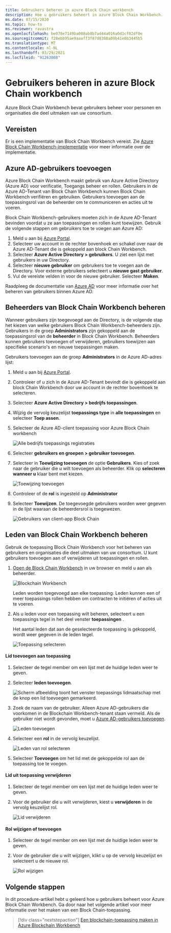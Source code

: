 ```yaml
---
title: Gebruikers beheren in azure Block Chain workbench
description: Hoe u gebruikers beheert in azure Block Chain Workbench.
ms.date: 07/15/2020
ms.topic: how-to
ms.reviewer: ravastra
ms.openlocfilehash: be078e7149ba008ab8b7ad44a016a0d1cf82df0e
ms.sourcegitcommit: f28ebb95ae9aaaff3f87d8388a09b41e0b3445b5
ms.translationtype: MT
ms.contentlocale: nl-NL
ms.lasthandoff: 03/29/2021
ms.locfileid: "91263008"
---
```

# <a name="manage-users-in-azure-blockchain-workbench"></a>Gebruikers beheren in azure Block Chain workbench

Azure Block Chain Workbench bevat gebruikers beheer voor personen en organisaties die deel uitmaken van uw consortium.

## <a name="prerequisites"></a>Vereisten

Er is een implementatie van Block Chain Workbench vereist. Zie [Azure Block Chain Workbench-implementatie](deploy.md) voor meer informatie over de implementatie.

## <a name="add-azure-ad-users"></a>Azure AD-gebruikers toevoegen

Azure Block Chain Workbench maakt gebruik van Azure Active Directory (Azure AD) voor verificatie, Toegangs beheer en rollen. Gebruikers in de Azure AD-Tenant van Block Chain Workbench kunnen Block Chain Workbench verifiëren en gebruiken. Gebruikers toevoegen aan de toepassingsrol van de beheerder om te communiceren en acties uit te voeren.

Block Chain Workbench-gebruikers moeten zich in de Azure AD-Tenant bevinden voordat u ze aan toepassingen en rollen kunt toewijzen. Gebruik de volgende stappen om gebruikers toe te voegen aan Azure AD:

1. Meld u aan bij [Azure Portal](https://portal.azure.com).
1. Selecteer uw account in de rechter bovenhoek en schakel over naar de Azure AD-Tenant die is gekoppeld aan block Chain Workbench.
1. Selecteer **Azure Active Directory > gebruikers**. U ziet een lijst met gebruikers in uw Directory.
1. Selecteer **nieuwe gebruiker** om gebruikers toe te voegen aan de Directory. Voor externe gebruikers selecteert u **nieuwe gast gebruiker**.
1. Vul de vereiste velden in voor de nieuwe gebruiker. Selecteer **Maken**.

Raadpleeg de documentatie van [Azure AD](../../active-directory/fundamentals/add-users-azure-active-directory.md) voor meer informatie over het beheren van gebruikers binnen Azure AD.

## <a name="manage-blockchain-workbench-administrators"></a>Beheerders van Block Chain Workbench beheren

Wanneer gebruikers zijn toegevoegd aan de Directory, is de volgende stap het kiezen van welke gebruikers Block Chain Workbench-beheerders zijn. Gebruikers in de groep **Administrators** zijn gekoppeld aan de toepassingsrol van de **beheerder** in Block Chain Workbench. Beheerders kunnen gebruikers toevoegen of verwijderen, gebruikers toewijzen aan specifieke scenario's en nieuwe toepassingen maken.

Gebruikers toevoegen aan de groep **Administrators** in de Azure AD-adres lijst:

1. Meld u aan bij [Azure Portal](https://portal.azure.com).
1. Controleer of u zich in de Azure AD-Tenant bevindt die is gekoppeld aan block Chain Workbench door uw account in de rechter bovenhoek te selecteren.
1. Selecteer **Azure Active Directory > bedrijfs toepassingen**.
1. Wijzig de vervolg keuzelijst **toepassings type** in **alle toepassingen** en selecteer **Toep assen**.
1. Selecteer de Azure AD-client toepassing voor Azure Block Chain workbench

    ![Alle bedrijfs toepassings registraties](./media/manage-users/select-blockchain-client-app.png)

1. Selecteer **gebruikers en groepen > gebruiker toevoegen**.
1. Selecteer in **Toewijzing toevoegen** de optie **Gebruikers**. Kies of zoek naar de gebruiker die u wilt toevoegen als beheerder. Klik op **selecteren wanneer u** klaar bent met kiezen.

    ![Toewijzing toevoegen](./media/manage-users/add-user-assignment.png)

1. Controleer of de **rol** is ingesteld op **Administrator**
1. Selecteer **Toewijzen**. De toegevoegde gebruikers worden weer gegeven in de lijst waaraan de beheerdersrol is toegewezen.

    ![Gebruikers van client-app Block Chain](./media/manage-users/blockchain-admin-list.png)

## <a name="managing-blockchain-workbench-members"></a>Leden van Block Chain Workbench beheren

Gebruik de toepassing Block Chain Workbench voor het beheren van gebruikers en organisaties die deel uitmaken van uw consortium. U kunt gebruikers toevoegen aan of verwijderen uit toepassingen en rollen.

1. [Open de Block Chain Workbench](deploy.md#blockchain-workbench-web-url) in uw browser en meld u aan als beheerder.

    ![Blockchain Workbench](./media/manage-users/blockchain-workbench-applications.png)

    Leden worden toegevoegd aan elke toepassing. Leden kunnen een of meer toepassings rollen hebben om contracten te initiëren of acties uit te voeren.

1. Als u leden voor een toepassing wilt beheren, selecteert u een toepassings tegel in het deel venster **toepassingen** .

    Het aantal leden dat aan de geselecteerde toepassing is gekoppeld, wordt weer gegeven in de leden tegel.

    ![Toepassing selecteren](./media/manage-users/blockchain-workbench-select-application.png)


#### <a name="add-member-to-application"></a>Lid toevoegen aan toepassing

1. Selecteer de tegel member om een lijst met de huidige leden weer te geven.
1. Selecteer **leden toevoegen**.

    ![Scherm afbeelding toont het venster toepassings lidmaatschap met de knop een lid toevoegen gemarkeerd.](./media/manage-users/application-add-members.png)

1. Zoek de naam van de gebruiker.  Alleen Azure AD-gebruikers die voorkomen in de Blockchain Workbench-tenant staan vermeld. Als de gebruiker niet wordt gevonden, moet u [Azure AD-gebruikers toevoegen](#add-azure-ad-users).

    ![Leden toevoegen](./media/manage-users/find-user.png)

1. Selecteer een **rol** in de vervolg keuzelijst.

    ![Leden van rol selecteren](./media/manage-users/application-select-role.png)

1. Selecteer **Toevoegen** om het lid met de gekoppelde rol aan de toepassing toe te voegen.

#### <a name="remove-member-from-application"></a>Lid uit toepassing verwijderen

1. Selecteer de tegel member om een lijst met de huidige leden weer te geven.
1. Voor de gebruiker die u wilt verwijderen, kiest u **verwijderen** in de vervolg keuzelijst rol.

    ![Lid verwijderen](./media/manage-users/application-remove-member.png)

#### <a name="change-or-add-role"></a>Rol wijzigen of toevoegen

1. Selecteer de tegel member om een lijst met de huidige leden weer te geven.
1. Voor de gebruiker die u wilt wijzigen, klikt u op de vervolg keuzelijst en selecteert u de nieuwe rol.

    ![Rol wijzigen](./media/manage-users/application-change-role.png)

## <a name="next-steps"></a>Volgende stappen

In dit procedure-artikel hebt u geleerd hoe u gebruikers beheert voor Azure Block Chain Workbench. Ga door naar het volgende artikel voor meer informatie over het maken van een Block Chain-toepassing.

> [!div class="nextstepaction"]
> [Een blockchain-toepassing maken in Azure Blockchain Workbench](create-app.md)
